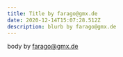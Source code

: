 ```yaml
---
title: Title by farago@gmx.de
date: 2020-12-14T15:07:28.512Z
description: blurb by farago@gmx.de
---
```

body by farago@gmx.de